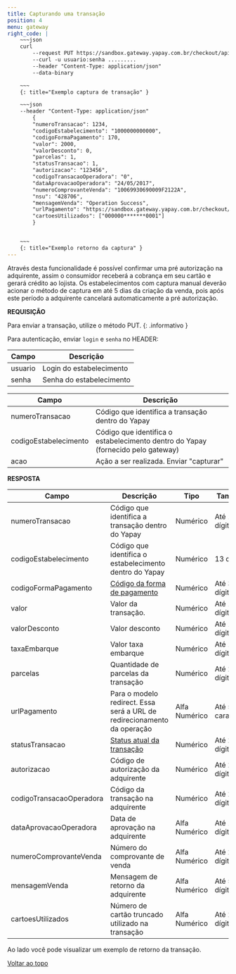 ```yaml
---
title: Capturando uma transação
position: 4
menu: gateway
right_code: |
    ~~~json
    curl
        --request PUT https://sandbox.gateway.yapay.com.br/checkout/api/v3/transacao/1000000000000/1234/capturar
        --curl -u usuario:senha .........
        --header "Content-Type: application/json"
        --data-binary

    ~~~
    {: title="Exemplo captura de transação" }

    ~~~json
    --header "Content-Type: application/json"
        {
        "numeroTransacao": 1234,
        "codigoEstabelecimento": "1000000000000",
        "codigoFormaPagamento": 170,
        "valor": 2000,
        "valorDesconto": 0,
        "parcelas": 1,
        "statusTransacao": 1,
        "autorizacao": "123456",
        "codigoTransacaoOperadora": "0",
        "dataAprovacaoOperadora": "24/05/2017",
        "numeroComprovanteVenda": "10069930690009F2122A",
        "nsu": "428706",
        "mensagemVenda": "Operation Success",
        "urlPagamento": "https://sandbox.gateway.yapay.com.br/checkout/PagamentoCielo/PagamentoCielo.do?cod=14956291484887110cf2a-9aeb-4b34-a869-1a61f0611b66",
        "cartoesUtilizados": ["000000*******0001"]
        }


    ~~~    
    {: title="Exemplo retorno da captura" }
---
```


Através desta funcionalidade é possível confirmar uma pré autorização na adquirente, assim o consumidor receberá a cobrança em seu cartão e gerará crédito ao lojista. Os estabelecimentos com captura manual deverão acionar o método de captura em até 5 dias da criação da venda, pois após este período a adquirente cancelará automaticamente a pré autorização.


**REQUISIÇÃO**

<i class="fa fa-info-circle" aria-hidden="true"></i> Para enviar a transação, utilize o método <span class="put">PUT</span>.
{: .informativo }

 Para autenticação, enviar `login` e `senha` no HEADER:

| Campo    | Descrição                |
|----------|--------------------------|
| usuario  | Login do estabelecimento |
| senha    | Senha do estabelecimento |


| Campo                 | Descrição                                                                           |
|-----------------------|-------------------------------------------------------------------------------------|
| numeroTransacao       | Código que identifica a transação dentro do Yapay                                |
| codigoEstabelecimento | Código que identifica o estabelecimento dentro do Yapay (fornecido pelo gateway) |
| acao                  | Ação a ser realizada. Enviar "capturar"                                             |



**RESPOSTA**

| Campo                    | Descrição                                                               | Tipo          | Tamanho            |
|--------------------------|-------------------------------------------------------------------------|---------------|--------------------|
| numeroTransacao          | Código que identifica a transação dentro do Yapay                    | Numérico      | Até 19 dígitos     |
| codigoEstabelecimento    | Código que identifica o estabelecimento dentro do Yapay              | Numérico      | 13 dígitos         |
| codigoFormaPagamento     | <a href="/gateway/rest/codigos-da-api-rest/#forma-de-pagamento" target="_blank" class="linkPadraoVerde">Código da forma de pagamento</a>                                            | Numérico      | Até 3 dígitos      |
| valor                    | Valor da transação.                                                     | Numérico      | Até 10 dígitos     |
| valorDesconto            | Valor desconto                                                          | Numérico      | Até 10 dígitos     |
| taxaEmbarque             | Valor taxa embarque                                                     | Numérico      | Até 10 dígitos     |
| parcelas                 | Quantidade de parcelas da transação                                     | Numérico      | Até 2 dígitos      |
| urlPagamento             | Para o modelo redirect. Essa será a URL de redirecionamento da operação | Alfa Numérico | Até 500 caracteres |
| statusTransacao          | <a href="/gateway/rest/codigos-da-api-rest/#status-de-transacao" target="_blank" class="linkPadraoVerde">Status atual da transação</a>                                               | Numérico      | Até 2 dígitos      |
| autorizacao              | Código de autorização da adquirente                                     | Numérico      | Até 20 dígitos     |
| codigoTransacaoOperadora | Código da transação na adquirente                                       | Numérico      | Até 20 dígitos     |
| dataAprovacaoOperadora   | Data de aprovação na adquirente                                         | Alfa Numérico | Até 10 dígitos     |
| numeroComprovanteVenda   | Número do comprovante de venda                                          | Alfa Numérico | Até 20 dígitos     |
| mensagemVenda            | Mensagem de retorno da adquirente                                       | Alfa Numérico | Até 50 dígitos     |
| cartoesUtilizados        | Número de cartão truncado utilizado na transação                        | Alfa Numérico | Até 20 dígitos     |

Ao lado você pode visualizar um exemplo de retorno da transação.



<div class="voltar-ao-topo"><a href="#"><i class="fa fa-arrow-up" aria-hidden="true"></i>Voltar ao topo</a></div>